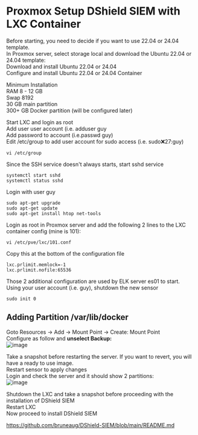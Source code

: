 # Proxmox Setup DShield SIEM with LXC Container

Before starting, you need to decide if you want to use 22.04 or 24.04 template.<br>
In Proxmox server, select storage local and download the Ubuntu 22.04 or 24.04 template:<br>
Download and install Ubuntu 22.04 or 24.04<br>
Configure and install Ubuntu 22.04 or 24.04 Container<br>

Minimum Installation <br>
RAM 8 - 12 GB<br>
Swap 8192<br>
30 GB main partition<br>
300+ GB Docker partition (will be configured later)<br>

Start LXC and login as root<br>
Add user user account (i.e. adduser guy<br>
Add password to account (i.e.passwd guy)<br>
Edit /etc/group to add user account for sudo access (i.e. sudo:x:27:guy)<br>
````
vi /etc/group
````
Since the SSH service doesn't always starts, start sshd service<br>
````
systemctl start sshd
systemctl status sshd
````
Login with user guy<br>
````
sudo apt-get upgrade
sudo apt-get update
sudo apt-get install htop net-tools 
````

Login as root in Proxmox server and add the following 2 lines to the LXC container config (mine is 101):<br>
````
vi /etc/pve/lxc/101.conf
````
Copy this at the bottom of the configuration file<br>
````
lxc.prlimit.memlock=-1
lxc.prlimit.nofile:65536
````
Those 2 additional configuration are used by ELK server es01 to start.<br>
Using your user account (i.e. guy), shutdown the new sensor<br>
````
sudo init 0
````

## Adding Partition /var/lib/docker
Goto Resources -> Add -> Mount Point -> Create: Mount Point<br>
Configure as follow and **unselect Backup:**<br>
![image](https://github.com/user-attachments/assets/9790d733-52b4-4992-bf9b-53493098c2b1)

Take a snapshot before restarting the server. If you want to revert, you will have a ready to use image.<br>
Restart sensor to apply changes <br>
Login and check the server and it should show 2 partitions:<br>
![image](https://github.com/user-attachments/assets/02caaab6-6d08-495c-a992-577e21875e0e)

Shutdown the LXC and take a snapshot before proceeding with the installation of DShield SIEM<br>
Restart LXC<br>
Now proceed to install DShield SIEM<br>

https://github.com/bruneaug/DShield-SIEM/blob/main/README.md
